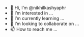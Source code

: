 - 👋 Hi, I’m @nikhilkashyaphr
- 👀 I’m interested in ...
- 🌱 I’m currently learning ...
- 💞️ I’m looking to collaborate on ...
- 📫 How to reach me ...

<!---
nikhilkashyaphr/nikhilkashyaphr is a ✨ special ✨ repository because its `README.md` (this file) appears on your GitHub profile.
You can click the Preview link to take a look at your changes.
--->
